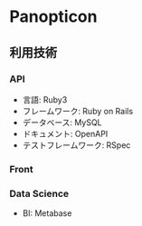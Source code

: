 # Panopticon

## 利用技術

### API

- 言語: Ruby3
- フレームワーク: Ruby on Rails
- データベース: MySQL
- ドキュメント: OpenAPI
- テストフレームワーク: RSpec

### Front

### Data Science

- BI: Metabase
